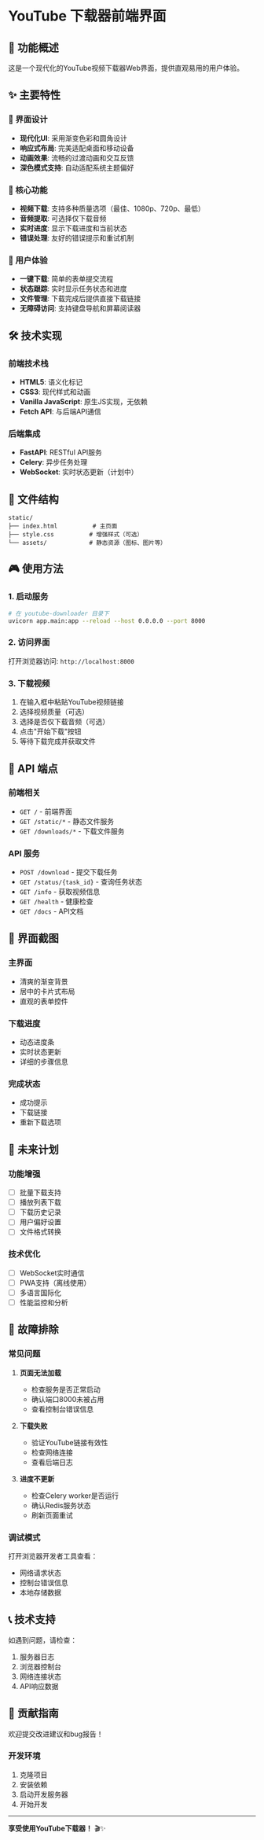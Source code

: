 # YouTube 下载器前端界面

## 🎯 功能概述

这是一个现代化的YouTube视频下载器Web界面，提供直观易用的用户体验。

## ✨ 主要特性

### 🎨 界面设计
- **现代化UI**: 采用渐变色彩和圆角设计
- **响应式布局**: 完美适配桌面和移动设备
- **动画效果**: 流畅的过渡动画和交互反馈
- **深色模式支持**: 自动适配系统主题偏好

### 🚀 核心功能
- **视频下载**: 支持多种质量选项（最佳、1080p、720p、最低）
- **音频提取**: 可选择仅下载音频
- **实时进度**: 显示下载进度和当前状态
- **错误处理**: 友好的错误提示和重试机制

### 📱 用户体验
- **一键下载**: 简单的表单提交流程
- **状态跟踪**: 实时显示任务状态和进度
- **文件管理**: 下载完成后提供直接下载链接
- **无障碍访问**: 支持键盘导航和屏幕阅读器

## 🛠️ 技术实现

### 前端技术栈
- **HTML5**: 语义化标记
- **CSS3**: 现代样式和动画
- **Vanilla JavaScript**: 原生JS实现，无依赖
- **Fetch API**: 与后端API通信

### 后端集成
- **FastAPI**: RESTful API服务
- **Celery**: 异步任务处理
- **WebSocket**: 实时状态更新（计划中）

## 📁 文件结构

```
static/
├── index.html          # 主页面
├── style.css          # 增强样式（可选）
└── assets/            # 静态资源（图标、图片等）
```

## 🎮 使用方法

### 1. 启动服务
```bash
# 在 youtube-downloader 目录下
uvicorn app.main:app --reload --host 0.0.0.0 --port 8000
```

### 2. 访问界面
打开浏览器访问: `http://localhost:8000`

### 3. 下载视频
1. 在输入框中粘贴YouTube视频链接
2. 选择视频质量（可选）
3. 选择是否仅下载音频（可选）
4. 点击"开始下载"按钮
5. 等待下载完成并获取文件

## 🔧 API 端点

### 前端相关
- `GET /` - 前端界面
- `GET /static/*` - 静态文件服务
- `GET /downloads/*` - 下载文件服务

### API 服务
- `POST /download` - 提交下载任务
- `GET /status/{task_id}` - 查询任务状态
- `GET /info` - 获取视频信息
- `GET /health` - 健康检查
- `GET /docs` - API文档

## 🎨 界面截图

### 主界面
- 清爽的渐变背景
- 居中的卡片式布局
- 直观的表单控件

### 下载进度
- 动态进度条
- 实时状态更新
- 详细的步骤信息

### 完成状态
- 成功提示
- 下载链接
- 重新下载选项

## 🔮 未来计划

### 功能增强
- [ ] 批量下载支持
- [ ] 播放列表下载
- [ ] 下载历史记录
- [ ] 用户偏好设置
- [ ] 文件格式转换

### 技术优化
- [ ] WebSocket实时通信
- [ ] PWA支持（离线使用）
- [ ] 多语言国际化
- [ ] 性能监控和分析

## 🐛 故障排除

### 常见问题

1. **页面无法加载**
   - 检查服务是否正常启动
   - 确认端口8000未被占用
   - 查看控制台错误信息

2. **下载失败**
   - 验证YouTube链接有效性
   - 检查网络连接
   - 查看后端日志

3. **进度不更新**
   - 检查Celery worker是否运行
   - 确认Redis服务状态
   - 刷新页面重试

### 调试模式
打开浏览器开发者工具查看：
- 网络请求状态
- 控制台错误信息
- 本地存储数据

## 📞 技术支持

如遇到问题，请检查：
1. 服务器日志
2. 浏览器控制台
3. 网络连接状态
4. API响应数据

## 🎉 贡献指南

欢迎提交改进建议和bug报告！

### 开发环境
1. 克隆项目
2. 安装依赖
3. 启动开发服务器
4. 开始开发

---

**享受使用YouTube下载器！** 🎬✨